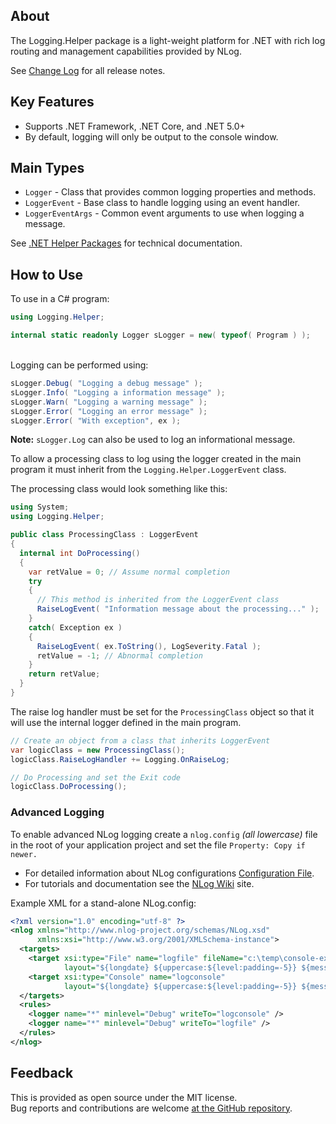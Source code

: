 ## About
The Logging.Helper package is a light-weight platform for .NET with rich log routing and management capabilities provided by NLog.

See [Change Log](https://github.com/KevinDHeath/NuGetPackages/blob/main/src/Helper/Logging.Helper/README.md) for all release notes.

## Key Features
- Supports .NET Framework, .NET Core, and .NET 5.0+
- By default, logging will only be output to the console window.

## Main Types
- `Logger` - Class that provides common logging properties and methods.
- `LoggerEvent` - Base class to handle logging using an event handler.
- `LoggerEventArgs` - Common event arguments to use when logging a message.

See [.NET Helper Packages](https://kevindheath.github.io/nuget/html/N_Logging_Helper.htm) for technical documentation.

## How to Use
To use in a C# program:
```c#
using Logging.Helper;

internal static readonly Logger sLogger = new( typeof( Program ) );
```
\
Logging can be performed using:
```c#
sLogger.Debug( "Logging a debug message" );
sLogger.Info( "Logging a information message" );
sLogger.Warn( "Logging a warning message" );
sLogger.Error( "Logging an error message" );
sLogger.Error( "With exception", ex );
```
**Note:** `sLogger.Log` can also be used to log an informational message.

To allow a processing class to log using the logger created in the main program it must inherit from the `Logging.Helper.LoggerEvent` class.

The processing class would look something like this:
```c#
using System;
using Logging.Helper;

public class ProcessingClass : LoggerEvent
{
  internal int DoProcessing()
  {
    var retValue = 0; // Assume normal completion
    try
    {
      // This method is inherited from the LoggerEvent class
      RaiseLogEvent( "Information message about the processing..." );
    }
    catch( Exception ex )
    {
      RaiseLogEvent( ex.ToString(), LogSeverity.Fatal );
      retValue = -1; // Abnormal completion
    }
    return retValue;
  }
}
```
The raise log handler must be set for the `ProcessingClass` object so that it will use the internal logger defined in the main program.

```c#
// Create an object from a class that inherits LoggerEvent
var logicClass = new ProcessingClass();
logicClass.RaiseLogHandler += Logging.OnRaiseLog;

// Do Processing and set the Exit code
logicClass.DoProcessing();
```
### Advanced Logging
To enable advanced NLog logging create a `nlog.config` _(all lowercase)_ file in the root of your application project and set the file `Property: Copy if newer.`

- For detailed information about NLog configurations [Configuration File](https://github.com/NLog/NLog/wiki/Configuration-file).
- For tutorials and documentation see the [NLog Wiki](https://github.com/nlog/nlog/wiki) site.

Example XML for a stand-alone NLog.config:
```xml
<?xml version="1.0" encoding="utf-8" ?>
<nlog xmlns="http://www.nlog-project.org/schemas/NLog.xsd"
      xmlns:xsi="http://www.w3.org/2001/XMLSchema-instance">
  <targets>
    <target xsi:type="File" name="logfile" fileName="c:\temp\console-example.log"
            layout="${longdate} ${uppercase:${level:padding=-5}} ${message}"/>
    <target xsi:type="Console" name="logconsole"
            layout="${longdate} ${uppercase:${level:padding=-5}} ${message}"/>
  </targets>
  <rules>
    <logger name="*" minlevel="Debug" writeTo="logconsole" />
    <logger name="*" minlevel="Debug" writeTo="logfile" />
  </rules>
</nlog>
```

## Feedback
This is provided as open source under the MIT license.\
Bug reports and contributions are welcome [at the GitHub repository](https://github.com/KevinDHeath/NuGetPackages).